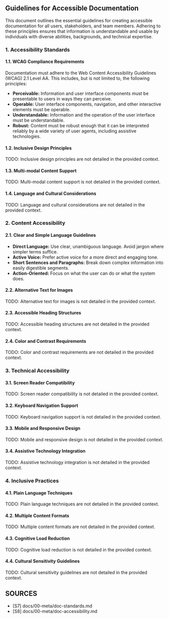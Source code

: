 ## Guidelines for Accessible Documentation

This document outlines the essential guidelines for creating accessible documentation for all users, stakeholders, and team members. Adhering to these principles ensures that information is understandable and usable by individuals with diverse abilities, backgrounds, and technical expertise.

### 1. Accessibility Standards

#### 1.1. WCAG Compliance Requirements

Documentation must adhere to the Web Content Accessibility Guidelines (WCAG) 2.1 Level AA. This includes, but is not limited to, the following principles:

*   **Perceivable:** Information and user interface components must be presentable to users in ways they can perceive.
*   **Operable:** User interface components, navigation, and other interactive elements must be operable.
*   **Understandable:** Information and the operation of the user interface must be understandable.
*   **Robust:** Content must be robust enough that it can be interpreted reliably by a wide variety of user agents, including assistive technologies.

#### 1.2. Inclusive Design Principles

TODO: Inclusive design principles are not detailed in the provided context.

#### 1.3. Multi-modal Content Support

TODO: Multi-modal content support is not detailed in the provided context.

#### 1.4. Language and Cultural Considerations

TODO: Language and cultural considerations are not detailed in the provided context.

### 2. Content Accessibility

#### 2.1. Clear and Simple Language Guidelines

*   **Direct Language:** Use clear, unambiguous language. Avoid jargon where simpler terms suffice.
*   **Active Voice:** Prefer active voice for a more direct and engaging tone.
*   **Short Sentences and Paragraphs:** Break down complex information into easily digestible segments.
*   **Action-Oriented:** Focus on what the user can do or what the system does.

#### 2.2. Alternative Text for Images

TODO: Alternative text for images is not detailed in the provided context.

#### 2.3. Accessible Heading Structures

TODO: Accessible heading structures are not detailed in the provided context.

#### 2.4. Color and Contrast Requirements

TODO: Color and contrast requirements are not detailed in the provided context.

### 3. Technical Accessibility

#### 3.1. Screen Reader Compatibility

TODO: Screen reader compatibility is not detailed in the provided context.

#### 3.2. Keyboard Navigation Support

TODO: Keyboard navigation support is not detailed in the provided context.

#### 3.3. Mobile and Responsive Design

TODO: Mobile and responsive design is not detailed in the provided context.

#### 3.4. Assistive Technology Integration

TODO: Assistive technology integration is not detailed in the provided context.

### 4. Inclusive Practices

#### 4.1. Plain Language Techniques

TODO: Plain language techniques are not detailed in the provided context.

#### 4.2. Multiple Content Formats

TODO: Multiple content formats are not detailed in the provided context.

#### 4.3. Cognitive Load Reduction

TODO: Cognitive load reduction is not detailed in the provided context.

#### 4.4. Cultural Sensitivity Guidelines

TODO: Cultural sensitivity guidelines are not detailed in the provided context.

## SOURCES

- [S7] docs/00-meta/doc-standards.md
- [S8] docs/00-meta/doc-accessibility.md